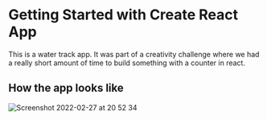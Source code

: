 # Getting Started with Create React App

This is a water track app. It was part of a creativity challenge where we had a really short amount of time to build something with a counter in react.

## How the app looks like

![Screenshot 2022-02-27 at 20 52 34](https://user-images.githubusercontent.com/93223563/155900280-6c6ed66c-87a8-4ff4-902c-13fee959e790.png)
